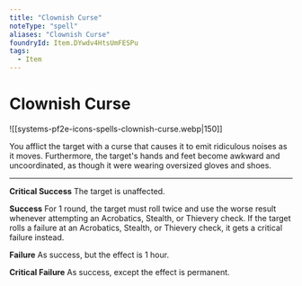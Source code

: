 ```yaml
---
title: "Clownish Curse"
noteType: "spell"
aliases: "Clownish Curse"
foundryId: Item.DYwdv4HtsUmFESPu
tags:
  - Item
---
```


# Clownish Curse
![[systems-pf2e-icons-spells-clownish-curse.webp|150]]

You afflict the target with a curse that causes it to emit ridiculous noises as it moves. Furthermore, the target's hands and feet become awkward and uncoordinated, as though it were wearing oversized gloves and shoes.

* * *

**Critical Success** The target is unaffected.

**Success** For 1 round, the target must roll twice and use the worse result whenever attempting an Acrobatics, Stealth, or Thievery check. If the target rolls a failure at an Acrobatics, Stealth, or Thievery check, it gets a critical failure instead.

**Failure** As success, but the effect is 1 hour.

**Critical Failure** As success, except the effect is permanent.
